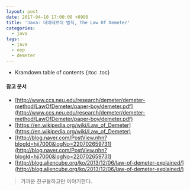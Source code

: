```yaml
---
layout: post
date: 2017-04-10 17:00:00 +0900
title: 'Java: 데미테르의 법칙, The Law Of Demeter'
categories:
  - java
tags:
  - java
  - oop
  - demeter
---
```


* Kramdown table of contents
{:toc .toc}

#### 참고 문서

- [http://www.ccs.neu.edu/research/demeter/demeter-method/LawOfDemeter/paper-boy/demeter.pdf](http://www.ccs.neu.edu/research/demeter/demeter-method/LawOfDemeter/paper-boy/demeter.pdf)
- [https://en.wikipedia.org/wiki/Law_of_Demeter](https://en.wikipedia.org/wiki/Law_of_Demeter)
- [http://blog.naver.com/PostView.nhn?blogId=hji7000&logNo=220702659731](http://blog.naver.com/PostView.nhn?blogId=hji7000&logNo=220702659731)
- [http://blog.aliencube.org/ko/2013/12/06/law-of-demeter-explained/](http://blog.aliencube.org/ko/2013/12/06/law-of-demeter-explained/)


> 가까운 친구들하고만 이야기한다.
